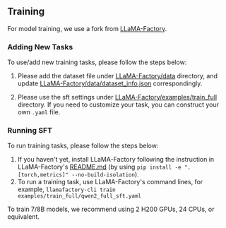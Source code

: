 ## Training
For model training, we use a fork from [LLaMA-Factory](https://github.com/hiyouga/LLaMA-Factory).

### Adding New Tasks
To use/add new training tasks, please follow the steps below:

1. Please add the dataset file under [LLaMA-Factory/data](./LLaMA-Factory/data) directory, and update [LLaMA-Factory/data/dataset_info.json](./LLaMA-Factory/data/dataset_info.json) correspondingly.

2. Please use the sft settings under [LLaMA-Factory/examples/train_full](./LLaMA-Factory/examples/train_full) directory. If you need to customize your task, you can construct your own `.yaml` file.

### Running SFT 
To run training tasks, please follow the steps below:
1. If you haven't yet, install LLaMA-Factory following the instruction in LLaMA-Factory's [README.md](./LLaMA-Factory/README.md) (by using `pip install -e ".[torch,metrics]" --no-build-isolation`). 
2. To run a training task, use LLaMA-Factory's command lines, for example, `llamafactory-cli train examples/train_full/qwen2_full_sft.yaml`

To train 7/8B models, we recommend using 2 H200 GPUs, 24 CPUs, or equivalent.
